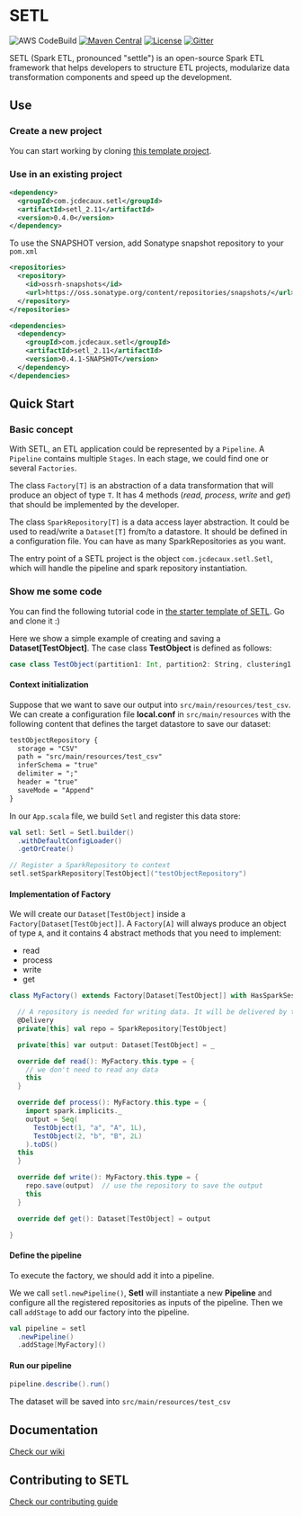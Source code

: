 # SETL

![AWS CodeBuild](https://codebuild.eu-west-1.amazonaws.com/badges?uuid=eyJlbmNyeXB0ZWREYXRhIjoiWEJ3TXdNTUVsaUgveFE0V01xM1AvMkZaamVId1JFRGY0MDRuVWN1dEdmNkFKaFpmdmNlZXlTNFpGWjlXODFVQUNXdEIvc2tacXZuc3MySGpFU2gwVnk4PSIsIml2UGFyYW1ldGVyU3BlYyI6ImVqTmtldXdCWVlyd2JnMW0iLCJtYXRlcmlhbFNldFNlcmlhbCI6MX0%3D&branch=master)
[![Maven Central](https://img.shields.io/maven-central/v/com.jcdecaux.setl/setl_2.11.svg?label=Maven%20Central&color=blue)](https://search.maven.org/search?q=g:%22com.jcdecaux.setl%22)
[![License](http://img.shields.io/:license-Apache%202-red.svg)](https://raw.githubusercontent.com/JCDecaux/setl/master/LICENSE)
[![Gitter](https://badges.gitter.im/setl-by-jcdecaux/community.svg)](https://gitter.im/setl-by-jcdecaux/community?utm_source=badge&utm_medium=badge&utm_campaign=pr-badge)

SETL (Spark ETL, pronounced "settle") is an open-source Spark ETL framework that helps developers to structure ETL projects, modularize data transformation components and speed up the development.

## Use

### Create a new project
You can start working by cloning [this template project](https://github.com/qxzzxq/setl-template).

### Use in an existing project
```xml
<dependency>
  <groupId>com.jcdecaux.setl</groupId>
  <artifactId>setl_2.11</artifactId>
  <version>0.4.0</version>
</dependency>
```

To use the SNAPSHOT version, add Sonatype snapshot repository to your `pom.xml`
```xml
<repositories>
  <repository>
    <id>ossrh-snapshots</id>
    <url>https://oss.sonatype.org/content/repositories/snapshots/</url>
  </repository>
</repositories>

<dependencies>
  <dependency>
    <groupId>com.jcdecaux.setl</groupId>
    <artifactId>setl_2.11</artifactId>
    <version>0.4.1-SNAPSHOT</version>
  </dependency>
</dependencies>
```

## Quick Start
### Basic concept
With SETL, an ETL application could be represented by a `Pipeline`. A `Pipeline` contains multiple `Stages`. In each stage, we could find one or several `Factories`.

The class `Factory[T]` is an abstraction of a data transformation that will produce an object of type `T`. It has 4 methods (*read*, *process*, *write* and *get*) that should be implemented by the developer.

The class `SparkRepository[T]` is a data access layer abstraction. It could be used to read/write a `Dataset[T]` from/to a datastore. It should be defined in a configuration file. You can have as many SparkRepositories as you want.

The entry point of a SETL project is the object `com.jcdecaux.setl.Setl`, which will handle the pipeline and spark repository instantiation.

### Show me some code
You can find the following tutorial code in [the starter template of SETL](https://github.com/qxzzxq/setl-template). Go and clone it :)

Here we show a simple example of creating and saving a **Dataset[TestObject]**. The case class **TestObject** is defined as follows:

```scala
case class TestObject(partition1: Int, partition2: String, clustering1: String, value: Long)
```

#### Context initialization
Suppose that we want to save our output into `src/main/resources/test_csv`. We can create a configuration file **local.conf** in `src/main/resources` with the following content that defines the target datastore to save our dataset:

```txt
testObjectRepository {
  storage = "CSV"
  path = "src/main/resources/test_csv"
  inferSchema = "true"
  delimiter = ";"
  header = "true"
  saveMode = "Append"
}
```

In our `App.scala` file, we build `Setl` and register this data store:
```scala  
val setl: Setl = Setl.builder()
  .withDefaultConfigLoader()
  .getOrCreate()

// Register a SparkRepository to context
setl.setSparkRepository[TestObject]("testObjectRepository")

```

#### Implementation of Factory
We will create our `Dataset[TestObject]` inside a `Factory[Dataset[TestObject]]`. A `Factory[A]` will always produce an object of type `A`, and it contains 4 abstract methods that you need to implement:
- read
- process
- write
- get

```scala
class MyFactory() extends Factory[Dataset[TestObject]] with HasSparkSession {

  // A repository is needed for writing data. It will be delivered by the pipeline
  @Delivery 
  private[this] val repo = SparkRepository[TestObject]

  private[this] var output: Dataset[TestObject] = _

  override def read(): MyFactory.this.type = {
    // we don't need to read any data
    this
  }

  override def process(): MyFactory.this.type = {
    import spark.implicits._
    output = Seq(
      TestObject(1, "a", "A", 1L),
      TestObject(2, "b", "B", 2L)
    ).toDS()
  this
  }

  override def write(): MyFactory.this.type = {
    repo.save(output)  // use the repository to save the output
    this
  }

  override def get(): Dataset[TestObject] = output

}
```

#### Define the pipeline
To execute the factory, we should add it into a pipeline.

We we call `setl.newPipeline()`, **Setl** will instantiate a new **Pipeline** and configure all the registered repositories as inputs of the pipeline. Then we call `addStage` to add our factory into the pipeline.

```scala
val pipeline = setl
  .newPipeline()
  .addStage[MyFactory]()
```

#### Run our pipeline
```scala
pipeline.describe().run()
```

The dataset will be saved into `src/main/resources/test_csv`

## Documentation
[Check our wiki](https://github.com/JCDecaux/setl/wiki)

## Contributing to SETL
[Check our contributing guide](https://github.com/JCDecaux/setl/blob/master/CONTRIBUTING.md)

